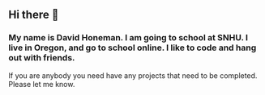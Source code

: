 ## Hi there 👋
### My name is David Honeman. I am going to school at SNHU. I live in Oregon, and go to school online. I like to code and hang out with friends. 
If you are anybody you need have any projects that need to be completed. Please let me know. 

<!--
**DavE-baked/DavE-baked** is a ✨ _special_ ✨ repository because its `README.md` (this file) appears on your GitHub profile.

Here are some ideas to get you started:

- 🔭 I’m currently working on ...
- 🌱 I’m currently learning ...
- 👯 I’m looking to collaborate on ...
- 🤔 I’m looking for help with ...
- 💬 Ask me about ...
- 📫 How to reach me: ...
- 😄 Pronouns: ...
- ⚡ Fun fact: ...
-->
